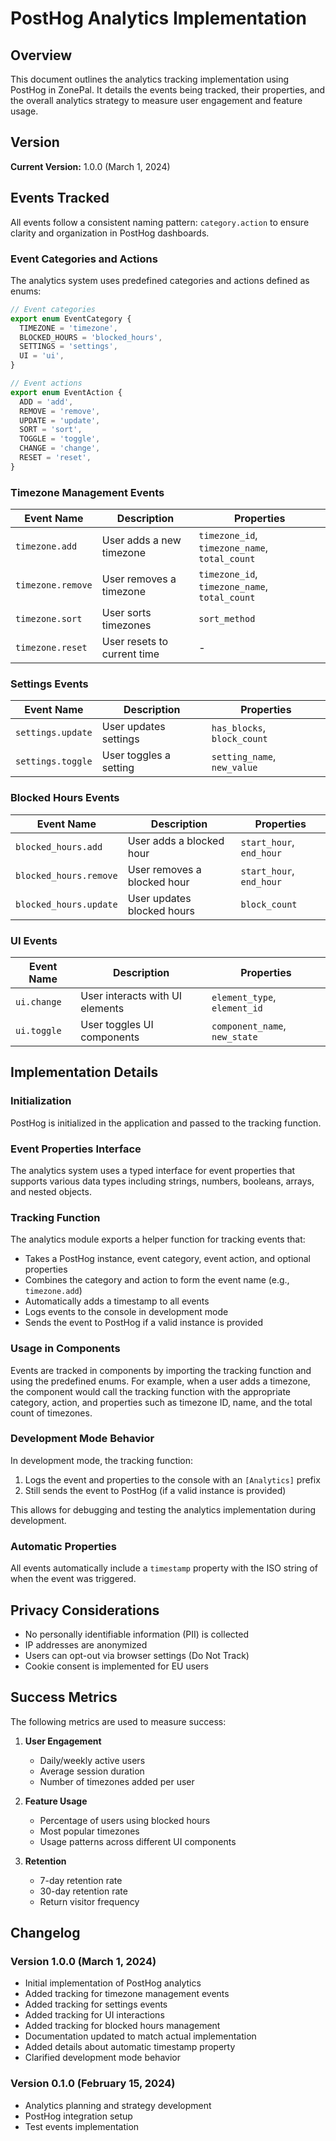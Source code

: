 # PostHog Analytics Implementation

## Overview
This document outlines the analytics tracking implementation using PostHog in ZonePal. It details the events being tracked, their properties, and the overall analytics strategy to measure user engagement and feature usage.

## Version
**Current Version:** 1.0.0 (March 1, 2024)

## Events Tracked

All events follow a consistent naming pattern: `category.action` to ensure clarity and organization in PostHog dashboards.

### Event Categories and Actions

The analytics system uses predefined categories and actions defined as enums:

```typescript
// Event categories
export enum EventCategory {
  TIMEZONE = 'timezone',
  BLOCKED_HOURS = 'blocked_hours',
  SETTINGS = 'settings',
  UI = 'ui',
}

// Event actions
export enum EventAction {
  ADD = 'add',
  REMOVE = 'remove',
  UPDATE = 'update',
  SORT = 'sort',
  TOGGLE = 'toggle',
  CHANGE = 'change',
  RESET = 'reset',
}
```

### Timezone Management Events

| Event Name | Description | Properties |
|------------|-------------|------------|
| `timezone.add` | User adds a new timezone | `timezone_id`, `timezone_name`, `total_count` |
| `timezone.remove` | User removes a timezone | `timezone_id`, `timezone_name`, `total_count` |
| `timezone.sort` | User sorts timezones | `sort_method` |
| `timezone.reset` | User resets to current time | - |

### Settings Events

| Event Name | Description | Properties |
|------------|-------------|------------|
| `settings.update` | User updates settings | `has_blocks`, `block_count` |
| `settings.toggle` | User toggles a setting | `setting_name`, `new_value` |

### Blocked Hours Events

| Event Name | Description | Properties |
|------------|-------------|------------|
| `blocked_hours.add` | User adds a blocked hour | `start_hour`, `end_hour` |
| `blocked_hours.remove` | User removes a blocked hour | `start_hour`, `end_hour` |
| `blocked_hours.update` | User updates blocked hours | `block_count` |

### UI Events

| Event Name | Description | Properties |
|------------|-------------|------------|
| `ui.change` | User interacts with UI elements | `element_type`, `element_id` |
| `ui.toggle` | User toggles UI components | `component_name`, `new_state` |

## Implementation Details

### Initialization

PostHog is initialized in the application and passed to the tracking function.

### Event Properties Interface

The analytics system uses a typed interface for event properties that supports various data types including strings, numbers, booleans, arrays, and nested objects.

### Tracking Function

The analytics module exports a helper function for tracking events that:

- Takes a PostHog instance, event category, event action, and optional properties
- Combines the category and action to form the event name (e.g., `timezone.add`)
- Automatically adds a timestamp to all events
- Logs events to the console in development mode
- Sends the event to PostHog if a valid instance is provided

### Usage in Components

Events are tracked in components by importing the tracking function and using the predefined enums. For example, when a user adds a timezone, the component would call the tracking function with the appropriate category, action, and properties such as timezone ID, name, and the total count of timezones.

### Development Mode Behavior

In development mode, the tracking function:
1. Logs the event and properties to the console with an `[Analytics]` prefix
2. Still sends the event to PostHog (if a valid instance is provided)

This allows for debugging and testing the analytics implementation during development.

### Automatic Properties

All events automatically include a `timestamp` property with the ISO string of when the event was triggered.

## Privacy Considerations

- No personally identifiable information (PII) is collected
- IP addresses are anonymized
- Users can opt-out via browser settings (Do Not Track)
- Cookie consent is implemented for EU users

## Success Metrics

The following metrics are used to measure success:

1. **User Engagement**
   - Daily/weekly active users
   - Average session duration
   - Number of timezones added per user

2. **Feature Usage**
   - Percentage of users using blocked hours
   - Most popular timezones
   - Usage patterns across different UI components

3. **Retention**
   - 7-day retention rate
   - 30-day retention rate
   - Return visitor frequency

## Changelog

### Version 1.0.0 (March 1, 2024)
- Initial implementation of PostHog analytics
- Added tracking for timezone management events
- Added tracking for settings events
- Added tracking for UI interactions
- Added tracking for blocked hours management
- Documentation updated to match actual implementation
- Added details about automatic timestamp property
- Clarified development mode behavior

### Version 0.1.0 (February 15, 2024)
- Analytics planning and strategy development
- PostHog integration setup
- Test events implementation
